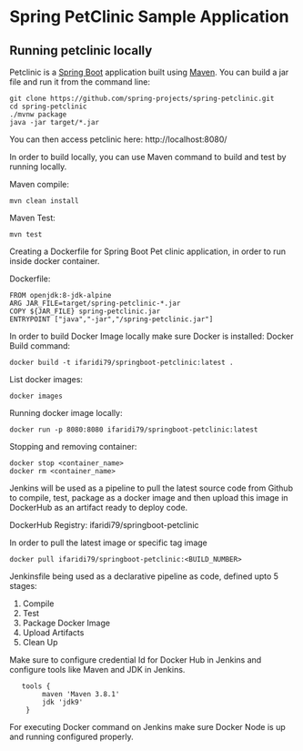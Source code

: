 # Spring PetClinic Sample Application

## Running petclinic locally
Petclinic is a [Spring Boot](https://spring.io/guides/gs/spring-boot) application built using [Maven](https://spring.io/guides/gs/maven/). You can build a jar file and run it from the command line:


```
git clone https://github.com/spring-projects/spring-petclinic.git
cd spring-petclinic
./mvnw package
java -jar target/*.jar
```

You can then access petclinic here: http://localhost:8080/

In order to build locally, you can use Maven command to build and test by running locally.

Maven compile:

```
mvn clean install
```

Maven Test:
```
mvn test
```


Creating a Dockerfile for Spring Boot Pet clinic application, in order to run inside docker container.

Dockerfile:

```
FROM openjdk:8-jdk-alpine
ARG JAR_FILE=target/spring-petclinic-*.jar
COPY ${JAR_FILE} spring-petclinic.jar
ENTRYPOINT ["java","-jar","/spring-petclinic.jar"]
```

In order to build Docker Image locally make sure Docker is installed:
Docker Build command:
```
docker build -t ifaridi79/springboot-petclinic:latest .
```
List docker images:
```
docker images
```
Running docker image locally:
```
docker run -p 8080:8080 ifaridi79/springboot-petclinic:latest
```

Stopping and removing container:
```
docker stop <container_name>
docker rm <container_name>
```

Jenkins will be used as a pipeline to pull the latest source code from Github to compile, test, package as a docker image and then upload this image in DockerHub as an artifact ready to deploy code.

DockerHub Registry: ifaridi79/springboot-petclinic

In order to pull the latest image or specific tag image
```
docker pull ifaridi79/springboot-petclinic:<BUILD_NUMBER>
```
Jenkinsfile being used as a declarative pipeline as code, defined upto 5 stages:
1. Compile
2. Test
3. Package Docker Image
4. Upload Artifacts
5. Clean Up

Make sure to configure credential Id for Docker Hub in Jenkins and configure tools like Maven and JDK in Jenkins.

```
   tools { 
        maven 'Maven 3.8.1' 
        jdk 'jdk9' 
    }
```

For executing Docker command on Jenkins make sure Docker Node is up and running configured properly.



